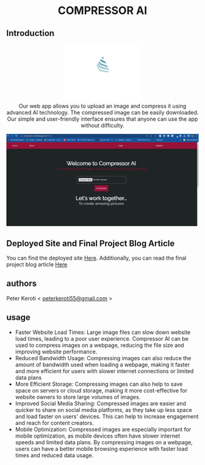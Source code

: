 # <p align="center">COMPRESSOR AI</p>
## Introduction
<p align="center">
  <a href="https://compressor-ai.herokuapp.com/" target="_blank"><img src="https://github.com/keroti/Compressor-AI-alx-project/blob/master/static/Images/logo2.png?raw=true" height="150px" width="auto"></img></a>
<br />Our web app allows you to upload an image and compress it using advanced AI technology. The compressed image can be easily downloaded. Our simple and user-friendly interface ensures that anyone can use the app without difficulty.
</p>
<p align="center">
  <img src = "https://github.com/keroti/Landing_page/blob/main/Images/Screenshot%202023-04-06%20223823.png?raw=true"></img>
  <br />
</p>

## Deployed Site and Final Project Blog Article
<p >
  You can find the deployed site <a href="https://compressor-ai.herokuapp.com/" target="_blank">Here</a>. Additionally, you can read the final project blog article <a href="https://compressor-ai.herokuapp.com/" target="_blank">Here</a>
  <br /> 
</p>

## authors
Peter Keroti < peterkeroti55@gmail.com >

## usage
- Faster Website Load Times: Large image files can slow down website load times, leading to a poor user experience. Compressor AI can be used to compress images on a webpage, reducing the file size and improving website performance.
- Reduced Bandwidth Usage: Compressing images can also reduce the amount of bandwidth used when loading a webpage, making it faster and more efficient for users with slower internet connections or limited data plans
- More Efficient Storage: Compressing images can also help to save space on servers or cloud storage, making it more cost-effective for website owners to store large volumes of images.
- Improved Social Media Sharing: Compressed images are easier and quicker to share on social media platforms, as they take up less space and load faster on users' devices. This can help to increase engagement and reach for content creators.
- Mobile Optimization: Compressed images are especially important for mobile optimization, as mobile devices often have slower internet speeds and limited data plans. By compressing images on a webpage, users can have a better mobile browsing experience with faster load times and reduced data usage.
